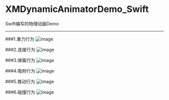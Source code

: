 # XMDynamicAnimatorDemo_Swift
Swift编写的物理动画Demo
***

###1.重力行为
![image](https://github.com/Mazy-ma/XMDynamicAnimatorDemo_Swift/blob/master/XMDynamicAnimatorDemo/XMDynamicAnimatorDemo/Sources/%E9%87%8D%E5%8A%9B.gif)

###2.连接行为
![image](https://github.com/Mazy-ma/XMDynamicAnimatorDemo_Swift/blob/master/XMDynamicAnimatorDemo/XMDynamicAnimatorDemo/Sources/%E8%BF%9E%E6%8E%A5.gif)

###3.弹簧行为
![image](https://github.com/Mazy-ma/XMDynamicAnimatorDemo_Swift/blob/master/XMDynamicAnimatorDemo/XMDynamicAnimatorDemo/Sources/%E5%BC%B9%E7%B0%A7.gif)

###4.吸附行为
![image](https://github.com/Mazy-ma/XMDynamicAnimatorDemo_Swift/blob/master/XMDynamicAnimatorDemo/XMDynamicAnimatorDemo/Sources/%E5%90%B8%E9%99%84.gif)

###5.推动行为
![image](https://github.com/Mazy-ma/XMDynamicAnimatorDemo_Swift/blob/master/XMDynamicAnimatorDemo/XMDynamicAnimatorDemo/Sources/%E6%8E%A8%E5%8A%A8.gif)

###6.碰撞行为
![image](https://github.com/Mazy-ma/XMDynamicAnimatorDemo_Swift/blob/master/XMDynamicAnimatorDemo/XMDynamicAnimatorDemo/Sources/%E7%A2%B0%E6%92%9E.gif)

